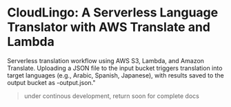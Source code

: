 # CloudLingo: A Serverless Language Translator with AWS Translate and Lambda
Serverless translation workflow using AWS S3, Lambda, and Amazon Translate. Uploading a JSON file to the input bucket triggers translation into target languages (e.g., Arabic, Spanish, Japanese), with results saved to the output bucket as -output.json."


> under continous development, return soon for complete docs
